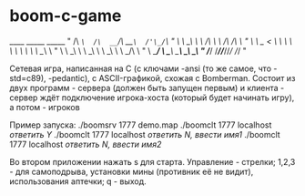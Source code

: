 boom-c-game
=========
  ____     _____   _____                "
 /\  _`\  /\  __`\/\  __`\  /'\_/`\     "
 \ \ \_\ \\ \ \/\ \ \ \/\ \/\      \    "
  \ \  _ < \ \ \ \ \ \ \ \ \ \ \__\ \   "
   \ \ \_\ \\ \ \_\ \ \ \_\ \ \ \_/\ \  "
    \ \____/ \ \_____\ \_____\ \_\\ \_\ "
     \/___/   \/_____/\/_____/\/_/ \/_/ "

Сетевая игра, написанная на C (с ключами -ansi (то же самое, что -std=c89), 
-pedantiс), с ASCII-графикой, схожая с Bomberman. Состоит из двух программ - сервера (должен быть запущен первым) и клиента - сервер ждёт подключение игрока-хоста (который будет начинать игру), а потом - игроков

Пример запуска:
./boomsrv 1777 demo.map
./boomclt 1777 localhost *ответить Y*
./boomclt 1777 localhost *ответить N, ввести имя1*
./boomclt 1777 localhost *ответить N, ввести имя2*

Во втором приложении нажать s для старта.
Управление - стрелки; 1,2,3 - для самоподрыва, установки мины (противник её не видит), использования аптечки; q - выход.


